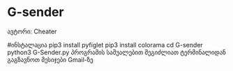 # G-sender
ავტორი: Cheater

#ინსტალაცია 
pip3 install pyfiglet
pip3 install colorama
cd G-sender
python3 G-Sender.py
პროგრამის საშუალებით შეგიძლიათ ტერმინალიდან გაგზავნოთ მესიჯები Gmail-ზე


